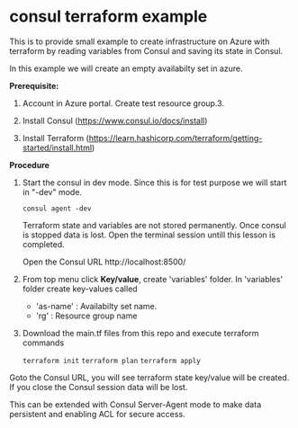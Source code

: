 # consul terraform example
This is to provide small example to create infrastructure on Azure with terraform by reading variables from Consul and saving its state in Consul.

In this example we will create an empty availabilty set in azure.

**Prerequisite:**

1) Account in Azure portal. Create test resource group.3. 

2) Install Consul
(https://www.consul.io/docs/install)

3) Install Terraform
(https://learn.hashicorp.com/terraform/getting-started/install.html)


**Procedure**

1. Start the consul in dev mode. Since this is for test purpose we will start in "-dev" mode. 

   `consul agent -dev` 

   Terraform state and variables are not stored permanently. Once consul is stopped data is lost. Open the terminal session
   untill this lesson is completed.

   Open the Consul URL http://localhost:8500/
   
2. From top menu click __Key/value__, create 'variables' folder. In 'variables' folder create key-values called 

   - 'as-name' : Availabilty set name.
   - 'rg'      : Resource group name


3. Download the main.tf files from this repo and execute terraform commands

   `terraform init`
   `terraform plan`
   `terraform apply`
   
 Goto the Consul URL, you will see terraform state key/value will be created. 
 If you close the Consul session data will be lost.


This can be extended with Consul Server-Agent mode to make data persistent and enabling ACL for secure access.
